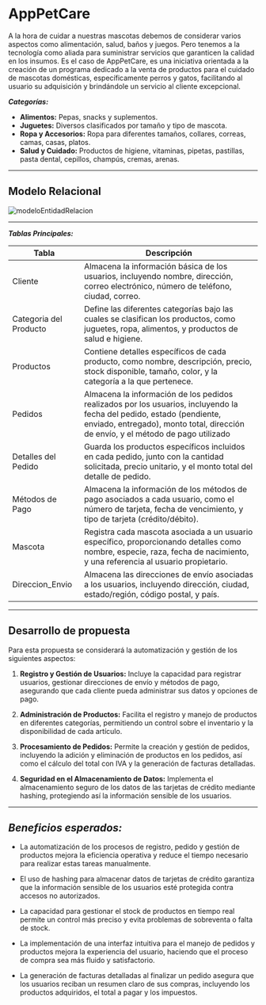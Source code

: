 # AppPetCare
A la hora de cuidar a nuestras mascotas debemos de considerar varios aspectos como alimentación, salud, baños y juegos. Pero tenemos a la tecnología como aliada para suministrar servicios que garanticen la calidad en los insumos. Es el caso de AppPetCare, es una iniciativa orientada a la creación de un programa dedicado a la venta de productos para el cuidado de mascotas domésticas, específicamente perros y gatos, facilitando al usuario su adquisición y brindándole un servicio al cliente excepcional. 


***Categorías:***

- **Alimentos:** Pepas, snacks y suplementos.
- **Juguetes:** Diversos clasificados por tamaño y tipo de mascota.
- **Ropa y Accesorios:** Ropa para diferentes tamaños, collares, correas, camas, casas, platos.
- **Salud y Cuidado:** Productos de higiene, vitaminas, pipetas, pastillas, pasta dental, cepillos, champús, cremas, arenas.
 
---
## Modelo Relacional
![modeloEntidadRelacion](https://github.com/user-attachments/assets/8a206c21-e6c6-458e-ad3e-cee124e69001)

-----
***Tablas Principales:***

|Tabla	| Descripción|
|-------|-------------|
| Cliente |Almacena la información básica de los usuarios, incluyendo nombre, dirección, correo electrónico, número de teléfono, ciudad, correo.|
| Categoria del Producto|	Define las diferentes categorías bajo las cuales se clasifican los productos, como juguetes, ropa, alimentos, y productos de salud e higiene.|
|Productos |Contiene detalles específicos de cada producto, como nombre, descripción, precio, stock disponible, tamaño, color, y la categoría a la que pertenece.|
|Pedidos |Almacena la información de los pedidos realizados por los usuarios, incluyendo la fecha del pedido, estado (pendiente, enviado, entregado), monto total, dirección de envío, y el método de pago utilizado|
|Detalles del Pedido |Guarda los productos específicos incluidos en cada pedido, junto con la cantidad solicitada, precio unitario, y el monto total del detalle de pedido.|
|Métodos de Pago| Almacena la información de los métodos de pago asociados a cada usuario, como el número de tarjeta, fecha de vencimiento, y tipo de tarjeta (crédito/débito).|
| Mascota |Registra cada mascota asociada a un usuario específico, proporcionando detalles como nombre, especie, raza, fecha de nacimiento, y una referencia al usuario propietario.|
|Direccion_Envio|Almacena las direcciones de envío asociadas a los usuarios, incluyendo dirección, ciudad, estado/región, código postal, y país.|

------
## Desarrollo de propuesta
Para esta propuesta se considerará la automatización y gestión de los siguientes aspectos:

1. **Registro y Gestión de Usuarios:** Incluye la capacidad para registrar usuarios, gestionar direcciones de envío y métodos de pago, asegurando que cada cliente pueda administrar sus datos y opciones de pago.

2. **Administración de Productos:** Facilita el registro y manejo de productos en diferentes categorías, permitiendo un control sobre el inventario y la disponibilidad de cada artículo.

3. **Procesamiento de Pedidos:** Permite la creación y gestión de pedidos, incluyendo la adición y eliminación de productos en los pedidos, así como el cálculo del total con IVA y la generación de facturas detalladas.

4. **Seguridad en el Almacenamiento de Datos:** Implementa el almacenamiento seguro de los datos de las tarjetas de crédito mediante hashing, protegiendo así la información sensible de los usuarios.
----
  ***Beneficios esperados:***
-----------------------
- La automatización de los procesos de registro, pedido y gestión de productos mejora la eficiencia operativa y reduce el tiempo necesario para realizar estas tareas manualmente.

- El uso de hashing para almacenar datos de tarjetas de crédito garantiza que la información sensible de los usuarios esté protegida contra accesos no autorizados.

- La capacidad para gestionar el stock de productos en tiempo real permite un control más preciso y evita problemas de sobreventa o falta de stock.

- La implementación de una interfaz intuitiva para el manejo de pedidos y productos mejora la experiencia del usuario, haciendo que el proceso de compra sea más fluido y satisfactorio.

- La generación de facturas detalladas al finalizar un pedido asegura que los usuarios reciban un resumen claro de sus compras, incluyendo los productos adquiridos, el total a pagar y los impuestos.
